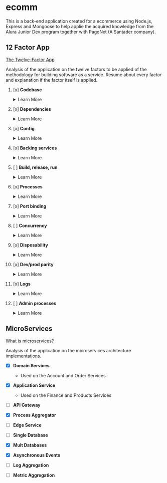 # ecomm

This is a back-end application created for a ecommerce using Node.js, Express and Mongoose to help applie the acquired knowledge from the Alura Junior Dev program together with PagoNxt (A Santader company).

## 12 Factor App
[The Twelve-Factor App](https://12factor.net/)

Analysis of the application on the twelve factors to be applied of the methodology for building software as a service. Resume about every factor and explanation if the factor itself is applied.

1. [x] **Codebase**
    <details>
    <summary> Learn More </summary>
    This Factor says your codebase needs to be versionated and have an one-to-one correlation between the codebase and the app.
    
    - This application is using the fist factor once it's on a controled git repository.
    </details>

1. [x] **Dependencies**
    <details>
    <summary> Learn More </summary>
    This Factor says all the dependencies used on the application need to be well documented and isolated to avoid machine-to-machine errors.

    - This application is using the second factor with the NPM package.json and the Docker compose files.
    </details>

1. [x] **Config**
    <details>
    <summary> Learn More </summary>
    This Factor says all the configs such as enviroment params and external variables must be isolated from the code.
    
    - This application is using the third factor with the .env and the docker compose file.
    </details>
    
1. [x] **Backing services**
    <details>
    <summary> Learn More </summary>
    This Factor says all backing service connections should not chance the application itself, being able to switch a database or a querying system with a simple URL.
    
    - This application is using the forth factor with the help of the mongoose ORM.
    </details>
    
1. [ ] **Build, release, run**
    <details>
    <summary> Learn More </summary>
    This Factor says the stages of build, release and execution should be strict separeted.
    
    - This application does not have an release and run stage yet so the factor does not applie.
    </details>
    
1. [x] **Processes**
    <details>
    <summary> Learn More </summary>
    This Factor says the application should be stateless and between microservices it should have no exchange of informations or states. 
    
    - This application is using the sixth factor, being stateless and saving all necessery information on a database.
    </details>
    
1. [x] **Port binding**
    <details>
    <summary> Learn More </summary>
    This Factor says all comunication between services should be made using port-binding. Helping the application be more scalable.
    
    - This application is using the seventh factor, all ports are binded and communication between services are being made through it.
    </details>
    
1. [ ] **Concurrency**
    <details>
    <summary> Learn More </summary>
    This Factor says that when thinking of scalability instead of makeing a new instance in a better machine you should be able to duplicate the current instance.
    
    - Don`t know
    </details>
    
1. [x] **Disposability**
    <details>
    <summary> Learn More </summary>
    This Factor says the application should have a fast inicialization and a gracefull stop, witch means it should stop with a SIGTERM signal, showing that the application exited in an expected way, freeing the resources correctly and saving the state if necessary.
    
    - This application is using the ninth factor with the help of Docker containerization.
    </details>

1. [x] **Dev/prod parity**
    <details>
    <summary> Learn More </summary>
    This Factor says the development, production and test enviroment should be as similar as possible. This includes the code version, the team itself and configuration.
    
    - This application is using the tenth factor using the same enviroment for development and testing and dockering the production enviroment.
    </details>
    
1. [x] **Logs**
    <details>
    <summary> Learn More </summary>
    This Factor says an application should not attempt to write to or manage logfiles. Instead, each running process writes its event stream, unbuffered, to `stdout`.
    
    - This application is using the eleventh factor, all logs are directed to the standart output and separeted between messages and errors.
    </details>
    
1. [ ] **Admin processes**
    <details>
    <summary> Learn More </summary>
    This Factor says One-off admin processes should be run in an identical environment as the regular long-running processes of the app and Admin code must ship with application code to avoid synchronization issues.
    
    - Not Implemented
    </details>

## MicroServices
[What is microservices?](https://microservices.io/)

Analysis of the application on the microservices architecture implementations.

- [x] **Domain Services**

    - Used on the Account and Order Services

- [x] **Application Service**

    - Used on the Finance and Products Services

- [ ] **API Gateway**

- [x] **Process Aggregator**

- [ ] **Edge Service**

- [ ] **Single Database**

- [x] **Mult Databases**

- [x] **Asynchronous Events‌**

- [ ] **Log Aggregation**

- [ ] **Metric Aggregation**
